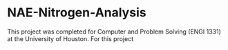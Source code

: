 # NAE-Nitrogen-Analysis
This project was completed for Computer and Problem Solving (ENGI 1331) at the University of Houston. For this project 
